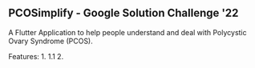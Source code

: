 ## PCOSimplify - Google Solution Challenge '22

A Flutter Application to help people understand and deal with Polycystic Ovary Syndrome (PCOS).

Features:
1.
    1.1
2.
